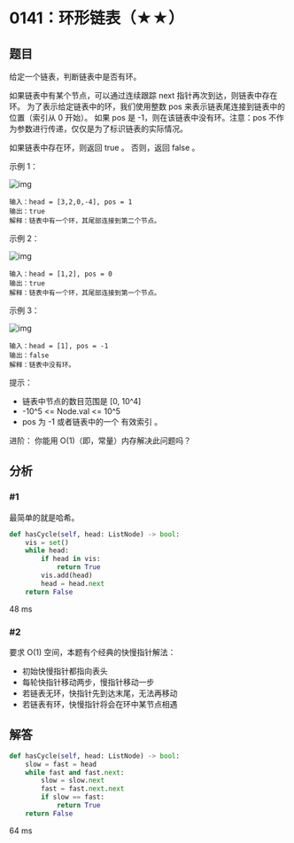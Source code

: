 # 0141：环形链表（★★）


## 题目

给定一个链表，判断链表中是否有环。

如果链表中有某个节点，可以通过连续跟踪 next 指针再次到达，则链表中存在环。 
为了表示给定链表中的环，我们使用整数 pos 来表示链表尾连接到链表中的位置（索引从 0 开始）。 
如果 pos 是 -1，则在该链表中没有环。注意：pos 不作为参数进行传递，仅仅是为了标识链表的实际情况。

如果链表中存在环，则返回 true 。 否则，返回 false 。

示例 1：

![img](https://assets.leetcode-cn.com/aliyun-lc-upload/uploads/2018/12/07/circularlinkedlist.png)

	输入：head = [3,2,0,-4], pos = 1
	输出：true
	解释：链表中有一个环，其尾部连接到第二个节点。

示例 2：

![img](https://assets.leetcode-cn.com/aliyun-lc-upload/uploads/2018/12/07/circularlinkedlist_test2.png)


	输入：head = [1,2], pos = 0
	输出：true
	解释：链表中有一个环，其尾部连接到第一个节点。

示例 3：

![img](https://assets.leetcode-cn.com/aliyun-lc-upload/uploads/2018/12/07/circularlinkedlist_test3.png)

	输入：head = [1], pos = -1
	输出：false
	解释：链表中没有环。


提示：
- 链表中节点的数目范围是 [0, 10^4]
- -10^5 <= Node.val <= 10^5
- pos 为 -1 或者链表中的一个 有效索引 。

进阶： 你能用 O(1)（即，常量）内存解决此问题吗？

## 分析

### #1

最简单的就是哈希。

```python
def hasCycle(self, head: ListNode) -> bool:
    vis = set()
    while head:
        if head in vis:
            return True
        vis.add(head)
        head = head.next
    return False
```
48 ms

### #2

要求 O(1) 空间，本题有个经典的快慢指针解法：
- 初始快慢指针都指向表头
- 每轮快指针移动两步，慢指针移动一步
- 若链表无环，快指针先到达末尾，无法再移动
- 若链表有环，快慢指针将会在环中某节点相遇

## 解答

```python
def hasCycle(self, head: ListNode) -> bool:
	slow = fast = head
	while fast and fast.next:
		slow = slow.next
		fast = fast.next.next
		if slow == fast:
			return True
	return False
```
64 ms

